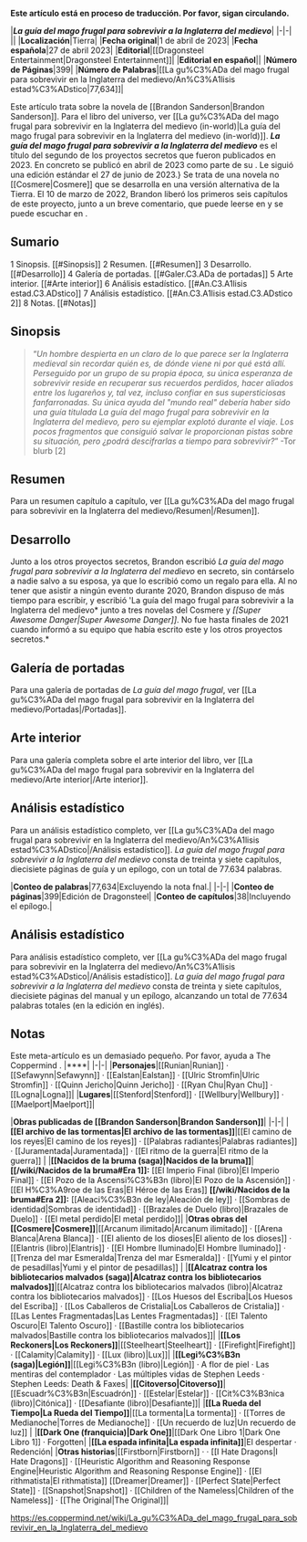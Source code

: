 **Este artículo está en proceso de traducción. Por favor, sigan circulando.**


|***La guía del mago frugal para sobrevivir a la Inglaterra del medievo***|
|-|-|
||
|**Localización**|Tierra|
|**Fecha original**|1 de abril de 2023|
|**Fecha española**|27 de abril 2023|
|**Editorial**|[[Dragonsteel Entertainment\|Dragonsteel Entertainment]]|
|**Editorial en español**||
|**Número de Páginas**|399|
|**Número de Palabras**|[[La gu%C3%ADa del mago frugal para sobrevivir en la Inglaterra del medievo/An%C3%A1lisis estad%C3%ADstico\|77,634]]|

Este artículo trata sobre la novela de [[Brandon Sanderson\|Brandon Sanderson]]. Para el libro del universo, ver [[La gu%C3%ADa del mago frugal para sobrevivir en la Inglaterra del medievo (in-world)\|La guía del mago frugal para sobrevivir en la Inglaterra del medievo (in-world)]].
***La guía del mago frugal para sobrevivir a la Inglaterra del medievo*** es el título del segundo de los proyectos secretos que fueron publicados en 2023. En concreto se publicó en abril de 2023 como parte de su . Le siguió una edición estándar el 27 de junio de 2023.} Se trata de una novela no [[Cosmere\|Cosmere]] que se desarrolla en una versión alternativa de la Tierra.
El 10 de marzo de 2022, Brandon liberó los primeros seis capítulos de este proyecto, junto a un breve comentario, que puede leerse en  y se puede escuchar en .

## Sumario

1 Sinopsis. [[#Sinopsis]] 
2 Resumen. [[#Resumen]] 
3 Desarrollo. [[#Desarrollo]] 
4 Galería de portadas. [[#Galer.C3.ADa de portadas]] 
5 Arte interior. [[#Arte interior]] 
6 Análisis estadístico. [[#An.C3.A1lisis estad.C3.ADstico]] 
7 Análisis estadístico. [[#An.C3.A1lisis estad.C3.ADstico 2]] 
8 Notas. [[#Notas]] 


## Sinopsis
>“*Un hombre despierta en un claro de lo que parece ser la Inglaterra medieval sin recordar quién es, de dónde viene ni por qué está allí. Perseguido por un grupo de su propia época, su única esperanza de sobrevivir reside en recuperar sus recuerdos perdidos, hacer aliados entre los lugareños y, tal vez, incluso confiar en sus supersticiosas fanfarronadas. Su única ayuda del "mundo real" debería haber sido una guía titulada *La guía del mago frugal para sobrevivir en la Inglaterra del medievo*, pero su ejemplar explotó durante el viaje. Los pocos fragmentos que consiguió salvar le proporcionan pistas sobre su situación, pero ¿podrá descifrarlas a tiempo para sobrevivir?*”
\-Tor blurb [2]


## Resumen
Para un resumen capítulo a capítulo, ver [[La gu%C3%ADa del mago frugal para sobrevivir en la Inglaterra del medievo/Resumen\|/Resumen]].
## Desarrollo
Junto a los otros proyectos secretos, Brandon escribió *La guía del mago frugal para sobrevivir a la Inglaterra del medievo* en secreto, sin contárselo a nadie salvo a su esposa, ya que lo escribió como un regalo para ella. Al no tener que asistir a ningún evento durante 2020, Brandon dispuso de más tiempo para escribir, y escribió 'La guía del mago frugal para sobrevivir a la Inglaterra del medievo* junto a tres novelas del Cosmere y *[[Super Awesome Danger\|Super Awesome Danger]]*. No fue hasta finales de 2021 cuando informó a su equipo que había escrito este y los otros proyectos secretos.*

## Galería de portadas
Para una galería de portadas de *La guía del mago frugal*, ver [[La gu%C3%ADa del mago frugal para sobrevivir en la Inglaterra del medievo/Portadas\|/Portadas]].
## Arte interior
Para una galería completa sobre el arte interior del libro, ver [[La gu%C3%ADa del mago frugal para sobrevivir en la Inglaterra del medievo/Arte interior\|/Arte interior]].
## Análisis estadístico
Para un análisis estadístico completo, ver [[La gu%C3%ADa del mago frugal para sobrevivir en la Inglaterra del medievo/An%C3%A1lisis estad%C3%ADstico\|/Análisis estadístico]].
*La guía del mago frugal para sobrevivir a la Inglaterra del medievo* consta de treinta y siete capítulos, diecisiete páginas de guía y un epílogo, con un total de 77.634 palabras.

|**Conteo de palabras**|77,634|Excluyendo la nota fnal.|
|-|-|
|**Conteo de páginas**|399|Edición de Dragonsteel|
|**Conteo de capítulos**|38|Incluyendo el epílogo.|

## Análisis estadístico
Para análisis estadístico completo, ver [[La gu%C3%ADa del mago frugal para sobrevivir en la Inglaterra del medievo/An%C3%A1lisis estad%C3%ADstico\|/Análisis estadístico]].
*La guía del mago frugal para sobrevivir a la Inglaterra del medievo* consta de treinta y siete capítulos, diecisiete páginas del manual y un epílogo, alcanzando un total de 77.634 palabras totales (en la edición en inglés).

## Notas

Este meta-artículo es un demasiado pequeño. Por favor, ayuda a The Coppermind .
|****|
|-|-|
|**Personajes**|[[Runian\|Runian]] · [[Sefawynn\|Sefawynn]] · [[Ealstan\|Ealstan]] · [[Ulric Stromfin\|Ulric Stromfin]] · [[Quinn Jericho\|Quinn Jericho]] · [[Ryan Chu\|Ryan Chu]] · [[Logna\|Logna]]|
|**Lugares**|[[Stenford\|Stenford]] · [[Wellbury\|Wellbury]] · [[Maelport\|Maelport]]|

|**Obras publicadas de [[Brandon Sanderson\|Brandon Sanderson]]**|
|-|-|
|**[[El archivo de las tormentas\|El archivo de las tormentas]]**|[[El camino de los reyes\|El camino de los reyes]] · [[Palabras radiantes\|Palabras radiantes]] · [[Juramentada\|Juramentada]] · [[El ritmo de la guerra\|El ritmo de la guerra]] |
|**[[Nacidos de la bruma (saga)\|Nacidos de la bruma]]**|**[[/wiki/Nacidos de la bruma#Era 1]]:** [[El Imperio Final (libro)\|El Imperio Final]] · [[El Pozo de la Ascensi%C3%B3n (libro)\|El Pozo de la Ascensión]] · [[El H%C3%A9roe de las Eras\|El Héroe de las Eras]] **[[/wiki/Nacidos de la bruma#Era 2]]:** [[Aleaci%C3%B3n de ley\|Aleación de ley]] · [[Sombras de identidad\|Sombras de identidad]] · [[Brazales de Duelo (libro)\|Brazales de Duelo]] · [[El metal perdido\|El metal perdido]]|
|**Otras obras del [[Cosmere\|Cosmere]]**|[[Arcanum ilimitado\|Arcanum ilimitado]] · [[Arena Blanca\|Arena Blanca]] · [[El aliento de los dioses\|El aliento de los dioses]] · [[Elantris (libro)\|Elantris]] · [[El Hombre Iluminado\|El Hombre Iluminado]] · [[Trenza del mar Esmeralda\|Trenza del mar Esmeralda]] · [[Yumi y el pintor de pesadillas\|Yumi y el pintor de pesadillas]] |
|**[[Alcatraz contra los bibliotecarios malvados (saga)\|Alcatraz contra los bibliotecarios malvados]]**|[[Alcatraz contra los bibliotecarios malvados (libro)\|Alcatraz contra los bibliotecarios malvados]] · [[Los Huesos del Escriba\|Los Huesos del Escriba]] · [[Los Caballeros de Cristalia\|Los Caballeros de Cristalia]] · [[Las Lentes Fragmentadas\|Las Lentes Fragmentadas]] · [[El Talento Oscuro\|El Talento Oscuro]] · [[Bastille contra los bibliotecarios malvados\|Bastille contra los bibliotecarios malvados]]|
|**[[Los Reckoners\|Los Reckoners]]**|[[Steelheart\|Steelheart]] · [[Firefight\|Firefight]] · [[Calamity\|Calamity]] · [[Lux (libro)\|Lux]]|
|**[[Legi%C3%B3n (saga)\|Legión]]**|[[Legi%C3%B3n (libro)\|Legión]] · A flor de piel · Las mentiras del contemplador · Las múltiples vidas de Stephen Leeds · Stephen Leeds: Death & Faxes|
|**[[Citoverso\|Citoverso]]**|[[Escuadr%C3%B3n\|Escuadrón]] · [[Estelar\|Estelar]] · [[Cit%C3%B3nica (libro)\|Citónica]] · [[Desafiante (libro)\|Desafiante]]|
|**[[La Rueda del Tiempo\|La Rueda del Tiempo]]**|[[La tormenta\|La tormenta]] · [[Torres de Medianoche\|Torres de Medianoche]] · [[Un recuerdo de luz\|Un recuerdo de luz]] |
|**[[Dark One (franquicia)\|Dark One]]**|[[Dark One Libro 1\|Dark One Libro 1]] · Forgotten|
|**[[La espada infinita\|La espada infinita]]**|El despertar · Redención|
|**Otras historias**|[[Firstborn\|Firstborn]] ·  · [[I Hate Dragons\|I Hate Dragons]] · [[Heuristic Algorithm and Reasoning Response Engine\|Heuristic Algorithm and Reasoning Response Engine]] · [[El rithmatista\|El rithmatista]] [[Dreamer\|Dreamer]] · [[Perfect State\|Perfect State]] · [[Snapshot\|Snapshot]] · [[Children of the Nameless\|Children of the Nameless]] · [[The Original\|The Original]]|



https://es.coppermind.net/wiki/La_gu%C3%ADa_del_mago_frugal_para_sobrevivir_en_la_Inglaterra_del_medievo